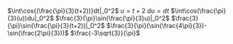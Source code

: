 $\int\cos{(\frac{\pi}{3}(t+2))}dt|_0^2$
$u=t+2$
$du=dt$
$\int\cos(\frac{\pi}{3}(u))du|_0^2$
$\frac{3}{\pi}\sin(\frac{\pi}{3}u)|_0^2$
$\frac{3}{\pi}\sin(\frac{\pi}{3}(t+2))|_0^2$
$\frac{3}{\pi}(\sin(\frac{4\pi}{3})-\sin(\frac{2\pi}{3}))$
$\frac{-3\sqrt{3}}{\pi}$
